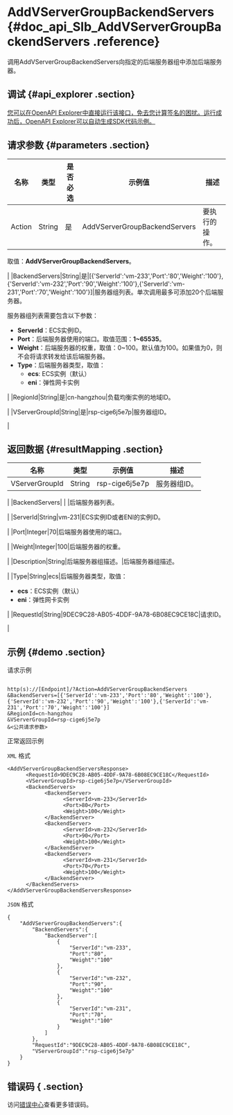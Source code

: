 # AddVServerGroupBackendServers {#doc_api_Slb_AddVServerGroupBackendServers .reference}

调用AddVServerGroupBackendServers向指定的后端服务器组中添加后端服务器。

## 调试 {#api_explorer .section}

[您可以在OpenAPI Explorer中直接运行该接口，免去您计算签名的困扰。运行成功后，OpenAPI Explorer可以自动生成SDK代码示例。](https://api.aliyun.com/#product=Slb&api=AddVServerGroupBackendServers&type=RPC&version=2014-05-15)

## 请求参数 {#parameters .section}

|名称|类型|是否必选|示例值|描述|
|--|--|----|---|--|
|Action|String|是|AddVServerGroupBackendServers|要执行的操作。

 取值：**AddVServerGroupBackendServers**。

 |
|BackendServers|String|是|\[\{'ServerId':'vm-233','Port':'80','Weight':'100'\},\{'ServerId':'vm-232','Port':'90','Weight':'100'\},\{'ServerId':'vm-231','Port':'70','Weight':'100'\}\]|服务器组列表。单次调用最多可添加20个后端服务器。

 服务器组列表需要包含以下参数：

 -   **ServerId**：ECS实例ID。
-   **Port**：后端服务器使用的端口。取值范围：**1~65535**。
-   **Weight**：后端服务器的权重，取值：0~100。默认值为100。如果值为0，则不会将请求转发给该后端服务器。
-   **Type**：后端服务器类型，取值：
    -   **ecs**: ECS实例（默认）
    -   **eni**：弹性网卡实例

 |
|RegionId|String|是|cn-hangzhou|负载均衡实例的地域ID。

 |
|VServerGroupId|String|是|rsp-cige6j5e7p|服务器组ID。

 |

## 返回数据 {#resultMapping .section}

|名称|类型|示例值|描述|
|--|--|---|--|
|VServerGroupId|String|rsp-cige6j5e7p|服务器组ID。

 |
|BackendServers| | |后端服务器列表。

 |
|ServerId|String|vm-231|ECS实例ID或者ENI的实例ID。

 |
|Port|Integer|70|后端服务器使用的端口。

 |
|Weight|Integer|100|后端服务器的权重。

 |
|Description|String|后端服务器组描述。|后端服务器组描述。

 |
|Type|String|ecs|后端服务器类型，取值：

 -   **ecs**：ECS实例（默认）
-   **eni**：弹性网卡实例

 |
|RequestId|String|9DEC9C28-AB05-4DDF-9A78-6B08EC9CE18C|请求ID。

 |

## 示例 {#demo .section}

请求示例

``` {#request_demo}

http(s)://[Endpoint]/?Action=AddVServerGroupBackendServers
&BackendServers=[{'ServerId':'vm-233','Port':'80','Weight':'100'},{'ServerId':'vm-232','Port':'90','Weight':'100'},{'ServerId':'vm-231','Port':'70','Weight':'100'}]
&RegionId=cn-hangzhou
&VServerGroupId=rsp-cige6j5e7p
&<公共请求参数>

```

正常返回示例

`XML` 格式

``` {#xml_return_success_demo}
<AddVServerGroupBackendServersResponse>
      <RequestId>9DEC9C28-AB05-4DDF-9A78-6B08EC9CE18C</RequestId>
      <VServerGroupId>rsp-cige6j5e7p</VServerGroupId>
      <BackendServers>
            <BackendServer>
                  <ServerId>vm-233</ServerId>
                  <Port>80</Port>
                  <Weight>100</Weight>
            </BackendServer>
            <BackendServer>
                  <ServerId>vm-232</ServerId>
                  <Port>90</Port>
                  <Weight>100</Weight>
            </BackendServer>
            <BackendServer>
                  <ServerId>vm-231</ServerId>
                  <Port>70</Port>
                  <Weight>100</Weight>
            </BackendServer>
      </BackendServers>
</AddVServerGroupBackendServersResponse>
```

`JSON` 格式

``` {#json_return_success_demo}
{
	"AddVServerGroupBackendServers":{
		"BackendServers":{
			"BackendServer":[
				{
					"ServerId":"vm-233",
					"Port":"80",
					"Weight":"100"
				},
				{
					"ServerId":"vm-232",
					"Port":"90",
					"Weight":"100"
				},
				{
					"ServerId":"vm-231",
					"Port":"70",
					"Weight":"100"
				}
			]
		},
		"RequestId":"9DEC9C28-AB05-4DDF-9A78-6B08EC9CE18C",
		"VServerGroupId":"rsp-cige6j5e7p"
	}
}
```

## 错误码 { .section}

访问[错误中心](https://error-center.alibabacloud.com/status/product/Slb)查看更多错误码。

